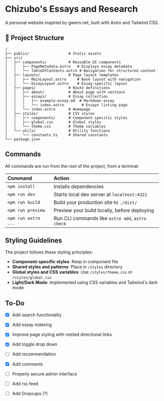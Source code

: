# Chizubo's Essays and Research

A personal website inspired by gwern.net, built with Astro and Tailwind CSS.

## 📁 Project Structure

```text
/
├── public/                  # Static assets
├── src/
│   ├── components/          # Reusable UI components
│   │   ├── PageMetadata.astro   # Displays essay metadata
│   │   └── TableOfContents.astro # Navigation for structured content
│   ├── layouts/             # Page layout templates
│   │   ├── MainLayout.astro     # Base layout with navigation
│   │   └── EssayLayout.astro    # Essay-specific layout
│   ├── pages/               # Route definitions
│   │   ├── about/           # About page with sections
│   │   ├── essays/          # Essay collection
│   │   │   ├── example-essay.md  # Markdown essay
│   │   │   └── index.astro        # Essays listing page
│   │   └── index.astro      # Homepage
│   ├── styles/              # CSS styles
│   │   ├── components/      # Component-specific styles
│   │   ├── global.css       # Global styles
│   │   └── theme.css        # Theme variables
│   └── utils/               # Utility functions
│       └── constants.ts     # Shared constants
└── package.json
```

## Commands

All commands are run from the root of the project, from a terminal:

| Command                   | Action                                           |
| :------------------------ | :----------------------------------------------- |
| `npm install`             | Installs dependencies                            |
| `npm run dev`             | Starts local dev server at `localhost:4321`      |
| `npm run build`           | Build your production site to `./dist/`          |
| `npm run preview`         | Preview your build locally, before deploying     |
| `npm run astro ...`       | Run CLI commands like `astro add`, `astro check` |


## Styling Guidelines

The project follows these styling principles:

- **Component-specific styles**: Keep in component file
- **Shared styles and patterns**: Place in `/styles` directory
- **Global styles and CSS variables**: Use `/styles/theme.css` or `/styles/global.css`
- **Light/Dark Mode**: Implemented using CSS variables and Tailwind's dark mode

## To-Do

- [x] Add search functionality
- [x] Add essay indexing
- [x] Improve page styling with nested directional links 
- [x] Add toggle drop down 
- [ ] Add recommendation
- [x] Add comments
- [ ] Properly secure admin interface
- [ ] Add rss feed
- [ ] Add Dropcaps (?)

